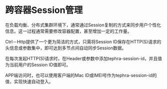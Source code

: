 # 跨容器Session管理
在负载均衡、分布式集群环境下，通常通过Session复制的方式来同步用户个性化信息。这一过程通常需要修改容器配置，甚至增加一定的工作量。

Ctrl－Http提供了一个更为简洁的方式，只需将Session ID保存在HTTP(S)请求的头信息或参数集中，即可达到多节点间自动同步Session数据。

在每次发起HTTP(S)请求时，在Header或参数中添加tephra-session-id，并且值为当前用户的Session ID值即可。

APP端访问时，也可以使用客户端的Mac ID或IMEI号作为tephra-session-id的值，实现快速自动登入。